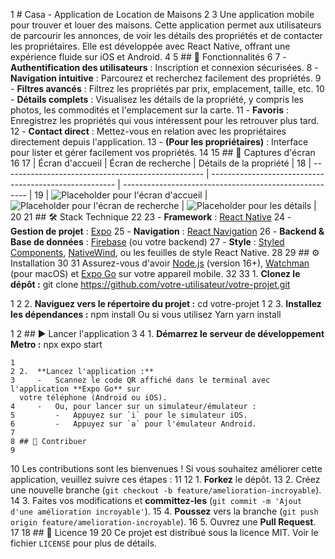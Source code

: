 1 # Casa - Application de Location de Maisons
    2
    3 Une application mobile pour trouver et louer des maisons. Cette application permet aux
      utilisateurs de parcourir les annonces, de voir les détails des propriétés et de
      contacter les propriétaires. Elle est développée avec React Native, offrant une
      expérience fluide sur iOS et Android.
    4
    5 ## 🚀 Fonctionnalités
    6
    7 -   **Authentification des utilisateurs** : Inscription et connexion sécurisées.
    8 -   **Navigation intuitive** : Parcourez et recherchez facilement des propriétés.
    9 -   **Filtres avancés** : Filtrez les propriétés par prix, emplacement, taille, etc.
   10 -   **Détails complets** : Visualisez les détails de la propriété, y compris les
      photos, les commodités et l'emplacement sur la carte.
   11 -   **Favoris** : Enregistrez les propriétés qui vous intéressent pour les retrouver
      plus tard.
   12 -   **Contact direct** : Mettez-vous en relation avec les propriétaires directement
      depuis l'application.
   13 -   **(Pour les propriétaires)** : Interface pour lister et gérer facilement vos
      propriétés.
   14
   15 ## 📸 Captures d'écran
   16
   17 | Écran d'accueil                                    | Écran de recherche
      | Détails de la propriété                                |
   18 | -------------------------------------------------- |
      ------------------------------------------------------ |
      ------------------------------------------------------ |
   19 | ![Placeholder pour l'écran d'accueil](
      https://via.placeholder.com/300x600.png?text=Écran+d'accueil) | ![Placeholder pour
      l'écran de recherche](https://via.placeholder.com/300x600.png?text=Écran+de+recherche)
      | ![Placeholder pour les détails](
      https://via.placeholder.com/300x600.png?text=Détails+propriété) |
   20
   21 ## 🛠️ Stack Technique
   22
   23 -   **Framework** : [React Native](https://reactnative.dev/)
   24 -   **Gestion de projet** : [Expo](https://expo.dev/)
   25 -   **Navigation** : [React Navigation](https://reactnavigation.org/)
   26 -   **Backend & Base de données** : [Firebase](https://firebase.google.com/) (ou votre
      backend)
   27 -   **Style** : [Styled Components](https://styled-components.com/), [NativeWind](
      https://www.nativewind.dev/), ou les feuilles de style React Native.
   28
   29 ## ⚙️ Installation
   30
   31 Assurez-vous d'avoir [Node.js](https://nodejs.org/) (version 16+), [Watchman](
      https://facebook.github.io/watchman/) (pour macOS) et [Expo Go](https://expo.dev/client
      ) sur votre appareil mobile.
   32
   33 1.  **Clonez le dépôt :**
      git clone https://github.com/votre-utilisateur/votre-projet.git

   1
   2 2.  **Naviguez vers le répertoire du projet :**
      cd votre-projet
   1
   2 3.  **Installez les dépendances :**
      npm install
  Ou si vous utilisez Yarn
  yarn install

   1
   2 ## ▶️ Lancer l'application
   3
   4 1.  **Démarrez le serveur de développement Metro :**
      npx expo start

    1
    2 2.  **Lancez l'application :**
    3     -   Scannez le code QR affiché dans le terminal avec l'application **Expo Go** sur
      votre téléphone (Android ou iOS).
    4     -   Ou, pour lancer sur un simulateur/émulateur :
    5         -   Appuyez sur `i` pour le simulateur iOS.
    6         -   Appuyez sur `a` pour l'émulateur Android.
    7
    8 ## 🤝 Contribuer
    9
   10 Les contributions sont les bienvenues ! Si vous souhaitez améliorer cette application,
      veuillez suivre ces étapes :
   11
   12 1.  **Forkez** le dépôt.
   13 2.  Créez une nouvelle branche (`git checkout -b feature/amelioration-incroyable`).
   14 3.  Faites vos modifications et **committez-les** (`git commit -m 'Ajout d'une
      amélioration incroyable'`).
   15 4.  **Poussez** vers la branche (`git push origin feature/amelioration-incroyable`).
   16 5.  Ouvrez une **Pull Request**.
   17
   18 ## 📄 Licence
   19
   20 Ce projet est distribué sous la licence MIT. Voir le fichier `LICENSE` pour plus de
      détails.
